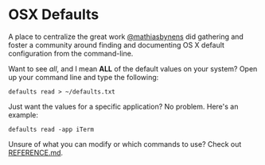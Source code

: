 # OSX Defaults

A place to centralize the great work [@mathiasbynens](http://mths.be/osx) did gathering and foster a community around finding and documenting OS X default configuration from the command-line.

Want to see *all*, and I mean **ALL** of the default values on your system?
Open up your command line and type the following:

```
defaults read > ~/defaults.txt
```

Just want the values for a specific application? No problem. Here's an example: 

```
defaults read -app iTerm
```

Unsure of what you can modify or which commands to use?
Check out [REFERENCE.md](https://github.com/kevinSuttle/OSXDefaults/blob/master/REFERENCE.MD).